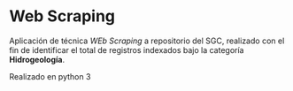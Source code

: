 # Web Scraping

Aplicación de técnica *WEb Scraping* a repositorio del SGC, realizado con el fin de identificar el total de registros indexados bajo la categoría **Hidrogeología**.

Realizado en python 3
